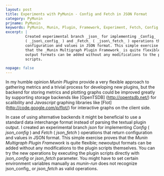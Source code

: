 ```yaml
---
layout: post
title: Experiments with PyMunin - Config and Fetch in JSON Format
category: PyMunin
prjname: PyMunin
keywords: PyMunin, Munin, Plugin, Framework, Experiment, Fetch, Config, JSON
excerpt: |
         Created experimental branch _json_ for implementing _Config_ 
         ( _json\_config_ ) and _Fetch_ ( _json\_fetch_ ) operations that return 
         configuration and values in JSON format. This simple exercise proves 
         that the _Munin Multigraph Plugin Framework_ is quite flexible; new
         output formats can be added without any modifications to the plugin
         scripts.
         
nopage: false
---
```


In my humble opinion _Munin Plugins_ provide a very flexible approach to 
gathering metrics and a trivial process for developing new plugins, but the 
backend for storing metrics and plotting graphs could be improved greatly by
supporting storage backends like [OpenTSDB] (http://opentsdb.net/) for
scalibility and _Javascript_ graphing libraries like 
[Flot] (http://code.google.com/p/flot/) for interactive graphs on the client 
side.

In case of using alternative backends it might be beneficial to use a standard 
data interchange format instead of parsing the textual plugin output. I created 
an experimental branch _json_ for implementing _Config_ ( _json\_config_ ) and 
_Fetch_ ( _json\_fetch_ ) operations that return configuration and values in 
JSON format. This simple exercise proves that the 
_Munin Multigraph Plugin Framework_ is quite flexible; newoutput formats can be 
added without any modifications to the plugin scripts themselves. You can try
the new operations by executing the plugin scripts directly with _json\_config_
or _json\_fetch_ parameter. You might have to set certain environment variables
manually as _munin-run_ does not recognize json\_config_ or _json\_fetch_ as 
valid operations.

